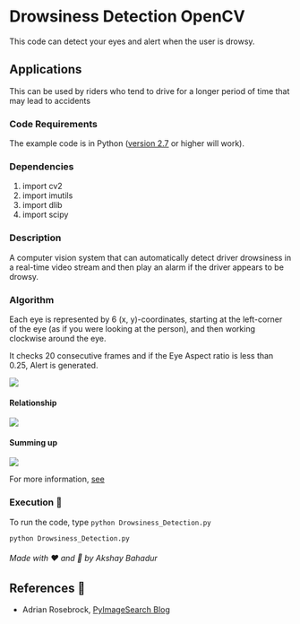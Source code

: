 # Drowsiness Detection OpenCV 


This code can detect your eyes and alert when the user is drowsy.

## Applications 
This can be used by riders who tend to drive for a longer period of time that may lead to accidents

### Code Requirements 
The example code is in Python ([version 2.7](https://www.python.org/download/releases/2.7/) or higher will work). 

### Dependencies

1) import cv2
2) import imutils
3) import dlib
4) import scipy


### Description 

A computer vision system that can automatically detect driver drowsiness in a real-time video stream and then play an alarm if the driver appears to be drowsy.

### Algorithm 

Each eye is represented by 6 (x, y)-coordinates, starting at the left-corner of the eye (as if you were looking at the person), and then working clockwise around the eye.

It checks 20 consecutive frames and if the Eye Aspect ratio is less than 0.25, Alert is generated.

<img src="https://github.com/ms-masbi/Drowsiness_Detection/assets/eye1.jpg">


#### Relationship

<img src="https://github.com/ms-masbi/Drowsiness_Detection/assets/eye2.png">

#### Summing up

<img src="https://github.com/ms-masbi/Drowsiness_Detection/assets/eye3.jpg">


For more information, [see](https://www.pyimagesearch.com/2017/05/08/drowsiness-detection-opencv/)




### Execution 🐉
To run the code, type `python Drowsiness_Detection.py`

```
python Drowsiness_Detection.py
```

###### Made with ❤️ and 🦙 by Akshay Bahadur

## References 🔱
 
 -   Adrian Rosebrock, [PyImageSearch Blog](https://www.pyimagesearch.com/2017/05/08/drowsiness-detection-opencv/)

